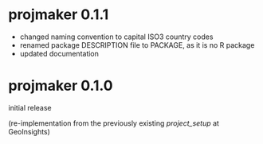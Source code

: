 # projmaker 0.1.1

- changed naming convention to capital ISO3 country codes
- renamed package DESCRIPTION file to PACKAGE, as it is no R package
- updated documentation


# projmaker 0.1.0

initial release

(re-implementation from the previously existing *project_setup* at GeoInsights)


